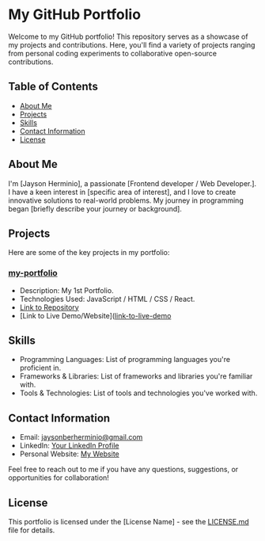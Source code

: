 # My GitHub Portfolio

Welcome to my GitHub portfolio! This repository serves as a showcase of my projects and contributions. Here, you'll find a variety of projects ranging from personal coding experiments to collaborative open-source contributions.

## Table of Contents
- [About Me](#about-me)
- [Projects](#projects)
- [Skills](#skills)
- [Contact Information](#contact-information)
- [License](#license)

## About Me

I'm [Jayson Herminio], a passionate [Frontend developer / Web Developer.]. I have a keen interest in [specific area of interest], and I love to create innovative solutions to real-world problems. My journey in programming began [briefly describe your journey or background]. 

## Projects

Here are some of the key projects in my portfolio:

### [my-portfolio](https://jherminio.github.io/my-portfolio/)
- Description: My 1st Portfolio.
- Technologies Used: JavaScript / HTML / CSS / React.
- [Link to Repository](https://github.com/JHerminio/my-portfolio)
- [Link to Live Demo/Website]([link-to-live-demo](https://jbherminio.github.io/my-portfolio.io/)

## Skills

- Programming Languages: List of programming languages you're proficient in.
- Frameworks & Libraries: List of frameworks and libraries you're familiar with.
- Tools & Technologies: List of tools and technologies you've worked with.

## Contact Information

- Email: jaysonberherminio@gmail.com
- LinkedIn: [Your LinkedIn Profile](https://www.linkedin.com/in/your-profile/)
- Personal Website: [My Website](https://jbherminio.github.io/my-portfolio.io/)

Feel free to reach out to me if you have any questions, suggestions, or opportunities for collaboration!

## License

This portfolio is licensed under the [License Name] - see the [LICENSE.md](LICENSE.md) file for details.

